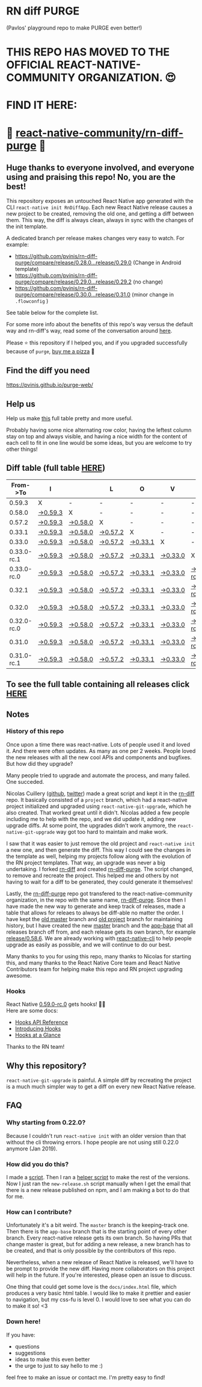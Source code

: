 # RN diff PURGE
(Pavlos' playground repo to make PURGE even better!)

# THIS REPO HAS MOVED TO THE OFFICIAL REACT-NATIVE-COMMUNITY ORGANIZATION. 😍
# FIND IT HERE:  
# 💪 [react-native-community/rn-diff-purge](https://github.com/react-native-community/rn-diff-purge) 🎉
## Huge thanks to everyone involved, and everyone using and praising this repo! No, you are the best!

This repository exposes an untouched React Native app generated with the CLI
`react-native init RnDiffApp`. Each new React Native release causes a new project to be created, removing the old one, and getting a diff between them. This way, the diff is always clean, always in sync with the changes of the init template.

A dedicated branch per release makes changes very easy
to watch. For example:

* https://github.com/pvinis/rn-diff-purge/compare/release/0.28.0...release/0.29.0
(Change in Android template)
* https://github.com/pvinis/rn-diff-purge/compare/release/0.29.0...release/0.29.2
(no change)
* https://github.com/pvinis/rn-diff-purge/compare/release/0.30.0...release/0.31.0
(minor change in `.flowconfig` )

See table below for the complete list.

For some more info about the benefits of this repo's way versus the default way and rn-diff's way, read some of the conversation around [here](https://github.com/react-native-community/discussions-and-proposals/issues/68#issuecomment-452227478).

Please :star: this repository if I helped you, and if you upgraded successfully because of `purge`, [buy me a pizza](https://www.buymeacoffee.com/DGWwHVZ4s) :pizza:

## Find the diff you need
https://pvinis.github.io/purge-web/

## Help us
Help us make [this](https://pvinis.github.io/rn-diff-purge) full table pretty and more useful.

Probably having some nice alternating row color, having the leftest column stay on top and always visible, and having a nice width for the content of each cell to fit in one line would be some ideas, but you are welcome to try other things!

## Diff table (full table [HERE](https://pvinis.github.io/rn-diff-purge))

| From->To    | I                                                                                               |                                                                                                 | L                                                                                               | O                                                                                               | V                                                                                               | E                                                                                                         |                                                                                                           | D                                                                                               | I                                                                                               | F                                                                                                         | F                                                                                               | S   |
| ----------- | ----------------------------------------------------------------------------------------------- | ----------------------------------------------------------------------------------------------- | ----------------------------------------------------------------------------------------------- | ----------------------------------------------------------------------------------------------- | ----------------------------------------------------------------------------------------------- | --------------------------------------------------------------------------------------------------------- | --------------------------------------------------------------------------------------------------------- | ----------------------------------------------------------------------------------------------- | ----------------------------------------------------------------------------------------------- | --------------------------------------------------------------------------------------------------------- | ----------------------------------------------------------------------------------------------- | --- |
| 0.59.3      | X                                                                                               | -                                                                                               | -                                                                                               | -                                                                                               | -                                                                                               | -                                                                                                         | -                                                                                                         | -                                                                                               | -                                                                                               | -                                                                                                         | -                                                                                               | -   |
| 0.58.0      | [->0.59.3](https://github.com/pvinis/rn-diff-purge/compare/release/0.58.0..release/0.59.3)      | X                                                                                               | -                                                                                               | -                                                                                               | -                                                                                               | -                                                                                                         | -                                                                                                         | -                                                                                               | -                                                                                               | -                                                                                                         | -                                                                                               | -   |
| 0.57.2      | [->0.59.3](https://github.com/pvinis/rn-diff-purge/compare/release/0.57.2..release/0.59.3)      | [->0.58.0](https://github.com/pvinis/rn-diff-purge/compare/release/0.57.2..release/0.58.0)      | X                                                                                               | -                                                                                               | -                                                                                               | -                                                                                                         | -                                                                                                         | -                                                                                               | -                                                                                               | -                                                                                                         | -                                                                                               | -   |
| 0.33.1      | [->0.59.3](https://github.com/pvinis/rn-diff-purge/compare/release/0.33.1..release/0.59.3)      | [->0.58.0](https://github.com/pvinis/rn-diff-purge/compare/release/0.33.1..release/0.58.0)      | [->0.57.2](https://github.com/pvinis/rn-diff-purge/compare/release/0.33.1..release/0.57.2)      | X                                                                                               | -                                                                                               | -                                                                                                         | -                                                                                                         | -                                                                                               | -                                                                                               | -                                                                                                         | -                                                                                               | -   |
| 0.33.0      | [->0.59.3](https://github.com/pvinis/rn-diff-purge/compare/release/0.33.0..release/0.59.3)      | [->0.58.0](https://github.com/pvinis/rn-diff-purge/compare/release/0.33.0..release/0.58.0)      | [->0.57.2](https://github.com/pvinis/rn-diff-purge/compare/release/0.33.0..release/0.57.2)      | [->0.33.1](https://github.com/pvinis/rn-diff-purge/compare/release/0.33.0..release/0.33.1)      | X                                                                                               | -                                                                                                         | -                                                                                                         | -                                                                                               | -                                                                                               | -                                                                                                         | -                                                                                               | -   |
| 0.33.0-rc.1 | [->0.59.3](https://github.com/pvinis/rn-diff-purge/compare/release/0.33.0-rc.1..release/0.59.3) | [->0.58.0](https://github.com/pvinis/rn-diff-purge/compare/release/0.33.0-rc.1..release/0.58.0) | [->0.57.2](https://github.com/pvinis/rn-diff-purge/compare/release/0.33.0-rc.1..release/0.57.2) | [->0.33.1](https://github.com/pvinis/rn-diff-purge/compare/release/0.33.0-rc.1..release/0.33.1) | [->0.33.0](https://github.com/pvinis/rn-diff-purge/compare/release/0.33.0-rc.1..release/0.33.0) | X                                                                                                         | -                                                                                                         | -                                                                                               | -                                                                                               | -                                                                                                         | -                                                                                               | -   |
| 0.33.0-rc.0 | [->0.59.3](https://github.com/pvinis/rn-diff-purge/compare/release/0.33.0-rc.0..release/0.59.3) | [->0.58.0](https://github.com/pvinis/rn-diff-purge/compare/release/0.33.0-rc.0..release/0.58.0) | [->0.57.2](https://github.com/pvinis/rn-diff-purge/compare/release/0.33.0-rc.0..release/0.57.2) | [->0.33.1](https://github.com/pvinis/rn-diff-purge/compare/release/0.33.0-rc.0..release/0.33.1) | [->0.33.0](https://github.com/pvinis/rn-diff-purge/compare/release/0.33.0-rc.0..release/0.33.0) | [->0.33.0-rc.1](https://github.com/pvinis/rn-diff-purge/compare/release/0.33.0-rc.0..release/0.33.0-rc.1) | X                                                                                                         | -                                                                                               | -                                                                                               | -                                                                                                         | -                                                                                               | -   |
| 0.32.1      | [->0.59.3](https://github.com/pvinis/rn-diff-purge/compare/release/0.32.1..release/0.59.3)      | [->0.58.0](https://github.com/pvinis/rn-diff-purge/compare/release/0.32.1..release/0.58.0)      | [->0.57.2](https://github.com/pvinis/rn-diff-purge/compare/release/0.32.1..release/0.57.2)      | [->0.33.1](https://github.com/pvinis/rn-diff-purge/compare/release/0.32.1..release/0.33.1)      | [->0.33.0](https://github.com/pvinis/rn-diff-purge/compare/release/0.32.1..release/0.33.0)      | [->0.33.0-rc.1](https://github.com/pvinis/rn-diff-purge/compare/release/0.32.1..release/0.33.0-rc.1)      | [->0.33.0-rc.0](https://github.com/pvinis/rn-diff-purge/compare/release/0.32.1..release/0.33.0-rc.0)      | X                                                                                               | -                                                                                               | -                                                                                                         | -                                                                                               | -   |
| 0.32.0      | [->0.59.3](https://github.com/pvinis/rn-diff-purge/compare/release/0.32.0..release/0.59.3)      | [->0.58.0](https://github.com/pvinis/rn-diff-purge/compare/release/0.32.0..release/0.58.0)      | [->0.57.2](https://github.com/pvinis/rn-diff-purge/compare/release/0.32.0..release/0.57.2)      | [->0.33.1](https://github.com/pvinis/rn-diff-purge/compare/release/0.32.0..release/0.33.1)      | [->0.33.0](https://github.com/pvinis/rn-diff-purge/compare/release/0.32.0..release/0.33.0)      | [->0.33.0-rc.1](https://github.com/pvinis/rn-diff-purge/compare/release/0.32.0..release/0.33.0-rc.1)      | [->0.33.0-rc.0](https://github.com/pvinis/rn-diff-purge/compare/release/0.32.0..release/0.33.0-rc.0)      | [->0.32.1](https://github.com/pvinis/rn-diff-purge/compare/release/0.32.0..release/0.32.1)      | X                                                                                               | -                                                                                                         | -                                                                                               | -   |
| 0.32.0-rc.0 | [->0.59.3](https://github.com/pvinis/rn-diff-purge/compare/release/0.32.0-rc.0..release/0.59.3) | [->0.58.0](https://github.com/pvinis/rn-diff-purge/compare/release/0.32.0-rc.0..release/0.58.0) | [->0.57.2](https://github.com/pvinis/rn-diff-purge/compare/release/0.32.0-rc.0..release/0.57.2) | [->0.33.1](https://github.com/pvinis/rn-diff-purge/compare/release/0.32.0-rc.0..release/0.33.1) | [->0.33.0](https://github.com/pvinis/rn-diff-purge/compare/release/0.32.0-rc.0..release/0.33.0) | [->0.33.0-rc.1](https://github.com/pvinis/rn-diff-purge/compare/release/0.32.0-rc.0..release/0.33.0-rc.1) | [->0.33.0-rc.0](https://github.com/pvinis/rn-diff-purge/compare/release/0.32.0-rc.0..release/0.33.0-rc.0) | [->0.32.1](https://github.com/pvinis/rn-diff-purge/compare/release/0.32.0-rc.0..release/0.32.1) | [->0.32.0](https://github.com/pvinis/rn-diff-purge/compare/release/0.32.0-rc.0..release/0.32.0) | X                                                                                                         | -                                                                                               | -   |
| 0.31.0      | [->0.59.3](https://github.com/pvinis/rn-diff-purge/compare/release/0.31.0..release/0.59.3)      | [->0.58.0](https://github.com/pvinis/rn-diff-purge/compare/release/0.31.0..release/0.58.0)      | [->0.57.2](https://github.com/pvinis/rn-diff-purge/compare/release/0.31.0..release/0.57.2)      | [->0.33.1](https://github.com/pvinis/rn-diff-purge/compare/release/0.31.0..release/0.33.1)      | [->0.33.0](https://github.com/pvinis/rn-diff-purge/compare/release/0.31.0..release/0.33.0)      | [->0.33.0-rc.1](https://github.com/pvinis/rn-diff-purge/compare/release/0.31.0..release/0.33.0-rc.1)      | [->0.33.0-rc.0](https://github.com/pvinis/rn-diff-purge/compare/release/0.31.0..release/0.33.0-rc.0)      | [->0.32.1](https://github.com/pvinis/rn-diff-purge/compare/release/0.31.0..release/0.32.1)      | [->0.32.0](https://github.com/pvinis/rn-diff-purge/compare/release/0.31.0..release/0.32.0)      | [->0.32.0-rc.0](https://github.com/pvinis/rn-diff-purge/compare/release/0.31.0..release/0.32.0-rc.0)      | X                                                                                               | -   |
| 0.31.0-rc.1 | [->0.59.3](https://github.com/pvinis/rn-diff-purge/compare/release/0.31.0-rc.1..release/0.59.3) | [->0.58.0](https://github.com/pvinis/rn-diff-purge/compare/release/0.31.0-rc.1..release/0.58.0) | [->0.57.2](https://github.com/pvinis/rn-diff-purge/compare/release/0.31.0-rc.1..release/0.57.2) | [->0.33.1](https://github.com/pvinis/rn-diff-purge/compare/release/0.31.0-rc.1..release/0.33.1) | [->0.33.0](https://github.com/pvinis/rn-diff-purge/compare/release/0.31.0-rc.1..release/0.33.0) | [->0.33.0-rc.1](https://github.com/pvinis/rn-diff-purge/compare/release/0.31.0-rc.1..release/0.33.0-rc.1) | [->0.33.0-rc.0](https://github.com/pvinis/rn-diff-purge/compare/release/0.31.0-rc.1..release/0.33.0-rc.0) | [->0.32.1](https://github.com/pvinis/rn-diff-purge/compare/release/0.31.0-rc.1..release/0.32.1) | [->0.32.0](https://github.com/pvinis/rn-diff-purge/compare/release/0.31.0-rc.1..release/0.32.0) | [->0.32.0-rc.0](https://github.com/pvinis/rn-diff-purge/compare/release/0.31.0-rc.1..release/0.32.0-rc.0) | [->0.31.0](https://github.com/pvinis/rn-diff-purge/compare/release/0.31.0-rc.1..release/0.31.0) | X   |

## To see the full table containing all releases click [HERE](https://pvinis.github.io/rn-diff-purge)

## Notes

### History of this repo

Once upon a time there was react-native. Lots of people used it and loved it. And there were often updates. As many as one per 2 weeks. People loved the new releases with all the new cool APIs and components and bugfixes. But how did they upgrade?

Many people tried to upgrade and automate the process, and many failed. One succeded.

Nicolas Cuillery ([github](https://github.com/ncuillery), [twitter](https://twitter.com/ncuillery)) made a great script and kept it in the [rn-diff](https://github.com/ncuillery/rn-diff) repo. It basically consisted of a `project` branch, which had a react-native project initialized and upgraded using `react-native-git-upgrade`, which he also created. That worked great until it didn't. Nicolas added a few people including me to help with the repo, and we did update it, adding new upgrade diffs. At some point, the upgrades didn't work anymore, the `react-native-git-upgrade` way got too hard to maintain and make work.

I saw that it was easier to just remove the old project and `react-native init` a new one, and then generate the diff. This way I could see the changes in the template as well, helping my projects follow along with the evolution of the RN project templates. That way, an upgrade was never a big undertaking. I forked [rn-diff](https://github.com/ncuillery/rn-diff) and created [rn-diff-purge](https://github.com/pvinis/rn-diff-purge). The script changed, to remove and recreate the project. This helped me and others by not having to wait for a diff to be generated, they could generate it themselves!

Lastly, the [rn-diff-purge](https://github.com/pvinis/rn-diff-purge) repo got transfered to the react-native-community organization, in the repo with the same name, [rn-diff-purge](https://github.com/react-native-community/rn-diff-purge). Since then I have made the new way to generate and keep track of releases, made a table that allows for releaes to always be diff-able no matter the order. I have kept the [old master](https://github.com/pvinis/rn-diff-purge/tree/old/master) branch and [old project](https://github.com/pvinis/rn-diff-purge/tree/old/project) branch for maintaining history, but I have created the new [master](https://github.com/pvinis/rn-diff-purge/tree/master) branch and the [app-base](https://github.com/pvinis/rn-diff-purge/tree/app-base) that all releases branch off from, and each release gets its own branch, for example [release/0.58.6](https://github.com/pvinis/rn-diff-purge/tree/release/0.58.6). We are already working with [react-native-cli](https://github.com/react-native-community/react-native-cli) to help people upgrade as easily as possible, and we will continue to do our best.

Many thanks to you for using this repo, many thanks to Nicolas for starting this, and many thanks to the React Native Core team and React Native Contributors team for helping make this repo and RN project upgrading awesome.

### Hooks
React Native [0.59.0-rc.0](https://github.com/pvinis/rn-diff-purge#version-changes) gets hooks! 🎉🥳  
Here are some docs:
- [Hooks API Reference](https://reactjs.org/docs/hooks-reference.html)
- [Introducing Hooks](https://reactjs.org/docs/hooks-intro.html)
- [Hooks at a Glance](https://reactjs.org/docs/hooks-overview.html)

Thanks to the RN team!

## Why this repository?
`react-native-git-upgrade` is painful. A simple diff by recreating the project is a much much simpler way to get a diff on every new React Native release.

## FAQ

### Why starting from 0.22.0?

Because I couldn't run `react-native init` with an older version than that without the cli throwing errors. I hope people are not using still 0.22.0 anymore (Jan 2019).

### How did you do this?

I made a [script](https://github.com/pvinis/rn-diff-purge/blob/master/new-release.sh). Then I ran a [helper script](https://github.com/pvinis/rn-diff-purge/blob/master/new-release.sh) to make the rest of the versions.
Now I just ran the `new-release.sh` script manually when I get the email that there is a new release published on npm, and I am making a bot to do that for me.

### How can I contribute?

Unfortunately it's a bit weird. The `master` branch is the keeping-track one. Then there is the `app-base` branch that is the starting point of every other branch. Every react-native release gets its own branch. So having PRs that change master is great, but for adding a new release, a new branch has to be created, and that is only possible by the contributors of this repo.

Nevertheless, when a new release of React Native is released, we'll have to be prompt to provide
the new diff. Having more collaborators on this project will help in the future. If you're interested, please open an issue to discuss.

One thing that could get some love is the `docs/index.html` file, which produces a very basic html table. I would like to make it prettier and easier to navigation, but my css-fu is level 0. I would love to see what you can do to make it so! <3

### Down here!

If you have: 
- questions
- suggestions
- ideas to make this even better
- the urge to just to say hello to me :)

feel free to make an issue or contact me. I'm pretty easy to find!
